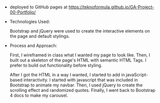 * deployed to GitHub pages at https://teknoformula.github.io/GA-Project-00-Portfolio/

* Technologies Used:

  Bootstrap and jQuery were used to create the interactive elements on the page and default stylings.

* Process and Approach:

  First, I wireframed in class what I wanted my page to look like. Then, I built out a skeleton of the page's HTML with semantic HTML Tags. I prefer to build out functionality before styling.

  After I got the HTML in a way I wanted, I started to add in javaScript-based interactivity. I started with javascript that was included in Bootstrap to animate my navbar. Then, I used jQuery to create the scrolling effect and randomized quotes. Finally, I went back to Bootstrap 4 docs to make my carousel.
